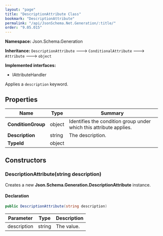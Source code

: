 ```yaml
---
layout: "page"
title: "DescriptionAttribute Class"
bookmark: "DescriptionAttribute"
permalink: "/api/JsonSchema.Net.Generation/:title/"
order: "9.05.015"
---
```

**Namespace:** Json.Schema.Generation

**Inheritance:**
`DescriptionAttribute`
 🡒 
`ConditionalAttribute`
 🡒 
`Attribute`
 🡒 
`object`

**Implemented interfaces:**

- IAttributeHandler

Applies a `description` keyword.

## Properties

| Name | Type | Summary |
|---|---|---|
| **ConditionGroup** | object | Identifies the condition group under which this attribute applies. |
| **Description** | string | The description. |
| **TypeId** | object |  |

## Constructors

### DescriptionAttribute(string description)

Creates a new **Json.Schema.Generation.DescriptionAttribute** instance.

#### Declaration

```c#
public DescriptionAttribute(string description)
```

| Parameter | Type | Description |
|---|---|---|
| description | string | The value. |


